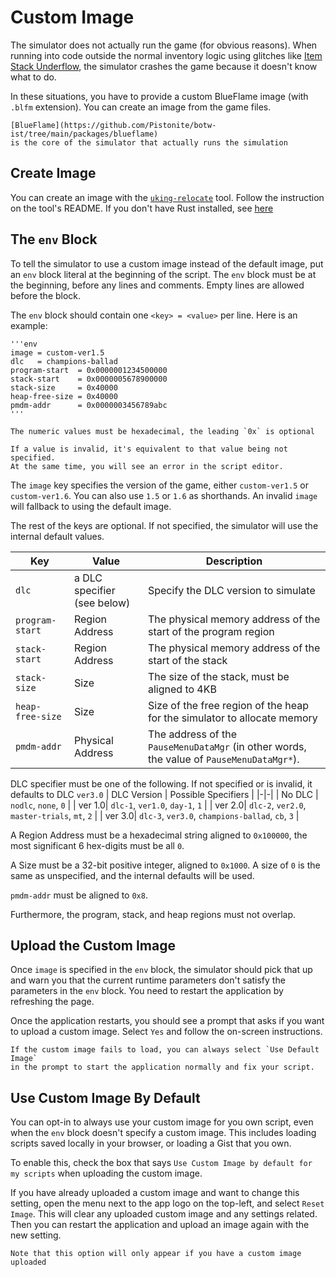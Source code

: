 # Custom Image

The simulator does not actually run the game (for obvious reasons).
When running into code outside the normal inventory logic using glitches
like [Item Stack Underflow](../ist/isu.md), the simulator crashes the game
because it doesn't know what to do.

In these situations, you have to provide a custom BlueFlame image (with `.blfm` extension).
You can create an image from the game files.
```admonish info
[BlueFlame](https://github.com/Pistonite/botw-ist/tree/main/packages/blueflame) 
is the core of the simulator that actually runs the simulation
```

## Create Image
You can create an image with the [`uking-relocate`](https://github.com/Pistonight/symbotw/tree/main/packages/uking-relocate)
tool. Follow the instruction on the tool's README.
If you don't have Rust installed, see [here](https://mono.pistonite.dev/standard_tools.html#rust-toolchain)

## The `env` Block
To tell the simulator to use a custom image instead of the default image,
put an `env` block literal at the beginning of the script.
The `env` block must be at the beginning, before any lines and comments.
Empty lines are allowed before the block.

The `env` block should contain one `<key> = <value>` per line. Here is an example:
```skybook
'''env
image = custom-ver1.5
dlc   = champions-ballad
program-start  = 0x0000001234500000
stack-start    = 0x0000005678900000
stack-size     = 0x40000
heap-free-size = 0x40000
pmdm-addr      = 0x0000003456789abc
'''
```
```admonish note
The numeric values must be hexadecimal, the leading `0x` is optional
```
```admonish note
If a value is invalid, it's equivalent to that value being not specified.
At the same time, you will see an error in the script editor.
```

The `image` key specifies the version of the game, either `custom-ver1.5` or `custom-ver1.6`.
You can also use `1.5` or `1.6` as shorthands. An invalid `image` will fallback to using the default
image.

The rest of the keys are optional. If not specified, the simulator will use the internal default values.

| Key | Value | Description |
|-|-|-|
|`dlc`| a DLC specifier (see below) | Specify the DLC version to simulate |
|`program-start`| Region Address | The physical memory address of the start of the program region |
|`stack-start` | Region Address | The physical memory address of the start of the stack |
|`stack-size` | Size | The size of the stack, must be aligned to 4KB |
|`heap-free-size` | Size | Size of the free region of the heap for the simulator to allocate memory |
|`pmdm-addr` | Physical Address | The address of the `PauseMenuDataMgr` (in other words, the value of `PauseMenuDataMgr*`). |

DLC specifier must be one of the following. If not specified or is invalid, it defaults to DLC `ver3.0`
| DLC Version | Possible Specifiers |
|-|-|
| No DLC | `nodlc`, `none`, `0` |
| ver 1.0| `dlc-1`, `ver1.0`, `day-1`, `1` |
| ver 2.0| `dlc-2`, `ver2.0`, `master-trials`, `mt`, `2` |
| ver 3.0| `dlc-3`, `ver3.0`, `champions-ballad`, `cb`, `3` |

A Region Address must be a hexadecimal string aligned to `0x100000`,
the most significant 6 hex-digits must be all `0`.

A Size must be a 32-bit positive integer, aligned to `0x1000`.
A size of `0` is the same as unspecified, and the internal defaults will be used.

`pmdm-addr` must be aligned to `0x8`.

Furthermore, the program, stack, and heap regions must not overlap.

## Upload the Custom Image
Once `image` is specified in the `env` block, the simulator should pick that
up and warn you that the current runtime parameters don't satisfy the parameters
in the `env` block. You need to restart the application by refreshing the page.

Once the application restarts, you should see a prompt that asks if you want to upload
a custom image. Select `Yes` and follow the on-screen instructions.

```admonish note
If the custom image fails to load, you can always select `Use Default Image` 
in the prompt to start the application normally and fix your script.
```

## Use Custom Image By Default
You can opt-in to always use your custom image for you own script, even when
the `env` block doesn't specify a custom image. This includes loading
scripts saved locally in your browser, or loading a Gist that you own.

To enable this, check the box that says `Use Custom Image by default for my scripts`
when uploading the custom image.

If you have already uploaded a custom image and want to change this setting, open the
menu next to the app logo on the top-left, and select `Reset Image`.
This will clear any uploaded custom image and any settings related.
Then you can restart the application and upload an image again with the new setting.

```admonish note
Note that this option will only appear if you have a custom image uploaded
```
